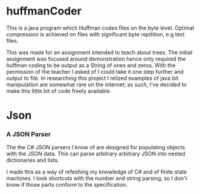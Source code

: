# huffmanCoder

This is a java program which Huffman codes files on the byte level. Optimal compression is achieved on files with significant byte repitition, e.g text files.

This was made for an assignment intended to teach about trees. The initial assignment was focused around demonstration hence only required the huffman coding to be output as a String of ones and zeros. With the permission of the teacher I asked of I could take it one step further and output to file. In researching this project I relized examples of java bit manipulation are somewhat rare on the internet; as such, I've decided to make this little bit of code freely available.

# Json
### A JSON Parser

The the C# JSON parsers I know of are designed for populating objects with the JSON data. This can parse arbitrary arbitrary JSON into nested dictionaries and lists.

I made this as a way of refeshing my knowledge of C# and of finite state machines. I took shortcuts with the number and string parsing, so I don't know if those parts conform to the specification.
